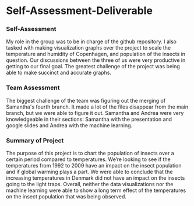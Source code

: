 # Self-Assessment-Deliverable

### Self-Assessment

My role in the group was to be in charge of the github repository.  I also tasked with making visualization graphs over the project to scale the temperature and humidity of Copenhagen, and population of the insects in question.  Our discussions between the three of us were very productive in getting to our final goal.  The greatest challenge of the project was being able to make succinct and accurate graphs.

### Team Assessment

The biggest challenge of the team was figuring out the merging of Samantha's fourth branch.  It made a lot of the files disappear from the main branch, but we were able to figure it out.  Samantha and Andrea were very knowledgeable in their sections: Samantha with the presentation and google slides and Andrea with the machine learning.

### Summary of Project

The purpose of this project is to chart the population of insects over a certain period compared to temperatures.  We’re looking to see if the temperatures from 1992 to 2009 have an impact on the insect population and if global warming plays a part.  We were able to conclude that the increasing temperatures in Denmark did not have an impact on the insects going to the light traps.  Overall, neither the data visualizations nor the machine learning were able to show a long term effect of the temperatures on the insect population that was being observed.
